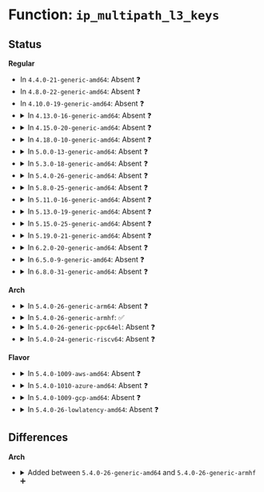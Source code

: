 # Function: <code>ip_multipath_l3_keys</code>

## Status
<b>Regular</b>
<ul>
<li>
In <code>4.4.0-21-generic-amd64</code>: Absent ❓
</li>
<li>
In <code>4.8.0-22-generic-amd64</code>: Absent ❓
</li>
<li>
In <code>4.10.0-19-generic-amd64</code>: Absent ❓
</li>
<li>
<details>
<summary>In <code>4.13.0-16-generic-amd64</code>: Absent ❓</summary>

```json
{
  "name": "ip_multipath_l3_keys",
  "collision_type": "Unique Static",
  "inline_type": "Full",
  "funcs": [
    {
      "addr": 18446744071587298200,
      "name": "ip_multipath_l3_keys",
      "external": false,
      "loc": "net/ipv4/route.c:1755",
      "file": "net/ipv4/route.c",
      "inline": "not declared, inlined",
      "caller_inline": [
        "net/ipv4/route.c:fib_multipath_hash"
      ],
      "caller_func": []
    }
  ],
  "symbols": []
}
```
</details>
</li>
<li>
<details>
<summary>In <code>4.15.0-20-generic-amd64</code>: Absent ❓</summary>

```json
{
  "name": "ip_multipath_l3_keys",
  "collision_type": "Unique Static",
  "inline_type": "Full",
  "funcs": [
    {
      "addr": 18446744071587819720,
      "name": "ip_multipath_l3_keys",
      "external": false,
      "loc": "net/ipv4/route.c:1768",
      "file": "net/ipv4/route.c",
      "inline": "not declared, inlined",
      "caller_inline": [
        "net/ipv4/route.c:fib_multipath_hash"
      ],
      "caller_func": []
    }
  ],
  "symbols": []
}
```
</details>
</li>
<li>
<details>
<summary>In <code>4.18.0-10-generic-amd64</code>: Absent ❓</summary>

```json
{
  "name": "ip_multipath_l3_keys",
  "collision_type": "Unique Static",
  "inline_type": "Full",
  "funcs": [
    {
      "addr": 18446744071588169740,
      "name": "ip_multipath_l3_keys",
      "external": false,
      "loc": "net/ipv4/route.c:1786",
      "file": "net/ipv4/route.c",
      "inline": "not declared, inlined",
      "caller_inline": [
        "net/ipv4/route.c:fib_multipath_hash"
      ],
      "caller_func": []
    }
  ],
  "symbols": []
}
```
</details>
</li>
<li>
<details>
<summary>In <code>5.0.0-13-generic-amd64</code>: Absent ❓</summary>

```json
{
  "name": "ip_multipath_l3_keys",
  "collision_type": "Unique Static",
  "inline_type": "Full",
  "funcs": [
    {
      "addr": 18446744071588353846,
      "name": "ip_multipath_l3_keys",
      "external": false,
      "loc": "net/ipv4/route.c:1783",
      "file": "net/ipv4/route.c",
      "inline": "not declared, inlined",
      "caller_inline": [
        "net/ipv4/route.c:fib_multipath_hash"
      ],
      "caller_func": []
    }
  ],
  "symbols": []
}
```
</details>
</li>
<li>
<details>
<summary>In <code>5.3.0-18-generic-amd64</code>: Absent ❓</summary>

```json
{
  "name": "ip_multipath_l3_keys",
  "collision_type": "Unique Static",
  "inline_type": "Selective",
  "funcs": [
    {
      "addr": 18446744071588748912,
      "name": "ip_multipath_l3_keys",
      "external": false,
      "loc": "net/ipv4/route.c:1874",
      "file": "net/ipv4/route.c",
      "inline": "not declared, inlined",
      "caller_inline": [],
      "caller_func": [
        "net/ipv4/route.c:fib_multipath_hash"
      ]
    }
  ],
  "symbols": [
    {
      "addr": 18446744071588748912,
      "name": "ip_multipath_l3_keys.isra.0",
      "section": ".text",
      "bind": "STB_LOCAL",
      "size": 298
    }
  ]
}
```
</details>
</li>
<li>
<details>
<summary>In <code>5.4.0-26-generic-amd64</code>: Absent ❓</summary>

```json
{
  "name": "ip_multipath_l3_keys",
  "collision_type": "Unique Static",
  "inline_type": "Selective",
  "funcs": [
    {
      "addr": 18446744071588972656,
      "name": "ip_multipath_l3_keys",
      "external": false,
      "loc": "net/ipv4/route.c:1878",
      "file": "net/ipv4/route.c",
      "inline": "not declared, inlined",
      "caller_inline": [],
      "caller_func": [
        "net/ipv4/route.c:fib_multipath_hash"
      ]
    }
  ],
  "symbols": [
    {
      "addr": 18446744071588972656,
      "name": "ip_multipath_l3_keys.isra.0",
      "section": ".text",
      "bind": "STB_LOCAL",
      "size": 298
    }
  ]
}
```
</details>
</li>
<li>
<details>
<summary>In <code>5.8.0-25-generic-amd64</code>: Absent ❓</summary>

```json
{
  "name": "ip_multipath_l3_keys",
  "collision_type": "Unique Static",
  "inline_type": "Selective",
  "funcs": [
    {
      "addr": 18446744071589928944,
      "name": "ip_multipath_l3_keys",
      "external": false,
      "loc": "net/ipv4/route.c:1880",
      "file": "net/ipv4/route.c",
      "inline": "not declared, inlined",
      "caller_inline": [],
      "caller_func": [
        "net/ipv4/route.c:fib_multipath_hash"
      ]
    }
  ],
  "symbols": [
    {
      "addr": 18446744071589928944,
      "name": "ip_multipath_l3_keys.constprop.0",
      "section": ".text",
      "bind": "STB_LOCAL",
      "size": 290
    }
  ]
}
```
</details>
</li>
<li>
<details>
<summary>In <code>5.11.0-16-generic-amd64</code>: Absent ❓</summary>

```json
{
  "name": "ip_multipath_l3_keys",
  "collision_type": "Unique Static",
  "inline_type": "Selective",
  "funcs": [
    {
      "addr": 18446744071589969552,
      "name": "ip_multipath_l3_keys",
      "external": false,
      "loc": "net/ipv4/route.c:1886",
      "file": "net/ipv4/route.c",
      "inline": "not declared, inlined",
      "caller_inline": [],
      "caller_func": [
        "net/ipv4/route.c:fib_multipath_hash"
      ]
    }
  ],
  "symbols": [
    {
      "addr": 18446744071589969552,
      "name": "ip_multipath_l3_keys.constprop.0",
      "section": ".text",
      "bind": "STB_LOCAL",
      "size": 290
    }
  ]
}
```
</details>
</li>
<li>
<details>
<summary>In <code>5.13.0-19-generic-amd64</code>: Absent ❓</summary>

```json
{
  "name": "ip_multipath_l3_keys",
  "collision_type": "Unique Static",
  "inline_type": "Selective",
  "funcs": [
    {
      "addr": 18446744071589883456,
      "name": "ip_multipath_l3_keys",
      "external": false,
      "loc": "net/ipv4/route.c:1874",
      "file": "net/ipv4/route.c",
      "inline": "not declared, inlined",
      "caller_inline": [],
      "caller_func": [
        "net/ipv4/route.c:fib_multipath_hash"
      ]
    }
  ],
  "symbols": [
    {
      "addr": 18446744071589883456,
      "name": "ip_multipath_l3_keys.constprop.0",
      "section": ".text",
      "bind": "STB_LOCAL",
      "size": 301
    }
  ]
}
```
</details>
</li>
<li>
<details>
<summary>In <code>5.15.0-25-generic-amd64</code>: Absent ❓</summary>

```json
{
  "name": "ip_multipath_l3_keys",
  "collision_type": "Unique Static",
  "inline_type": "Selective",
  "funcs": [
    {
      "addr": 18446744071590647296,
      "name": "ip_multipath_l3_keys",
      "external": false,
      "loc": "net/ipv4/route.c:1870",
      "file": "net/ipv4/route.c",
      "inline": "not declared, inlined",
      "caller_inline": [],
      "caller_func": [
        "net/ipv4/route.c:fib_multipath_hash"
      ]
    }
  ],
  "symbols": [
    {
      "addr": 18446744071590647296,
      "name": "ip_multipath_l3_keys.constprop.0",
      "section": ".text",
      "bind": "STB_LOCAL",
      "size": 301
    }
  ]
}
```
</details>
</li>
<li>
<details>
<summary>In <code>5.19.0-21-generic-amd64</code>: Absent ❓</summary>

```json
{
  "name": "ip_multipath_l3_keys",
  "collision_type": "Unique Static",
  "inline_type": "Selective",
  "funcs": [
    {
      "addr": 18446744071592271920,
      "name": "ip_multipath_l3_keys",
      "external": false,
      "loc": "net/ipv4/route.c:1892",
      "file": "net/ipv4/route.c",
      "inline": "not declared, inlined",
      "caller_inline": [],
      "caller_func": [
        "net/ipv4/route.c:fib_multipath_hash"
      ]
    }
  ],
  "symbols": [
    {
      "addr": 18446744071592271920,
      "name": "ip_multipath_l3_keys.constprop.0",
      "section": ".text",
      "bind": "STB_LOCAL",
      "size": 361
    }
  ]
}
```
</details>
</li>
<li>
<details>
<summary>In <code>6.2.0-20-generic-amd64</code>: Absent ❓</summary>

```json
{
  "name": "ip_multipath_l3_keys",
  "collision_type": "Unique Static",
  "inline_type": "Selective",
  "funcs": [
    {
      "addr": 18446744071594106864,
      "name": "ip_multipath_l3_keys",
      "external": false,
      "loc": "net/ipv4/route.c:1887",
      "file": "net/ipv4/route.c",
      "inline": "not declared, inlined",
      "caller_inline": [],
      "caller_func": [
        "net/ipv4/route.c:fib_multipath_hash"
      ]
    }
  ],
  "symbols": [
    {
      "addr": 18446744071594106864,
      "name": "ip_multipath_l3_keys.constprop.0",
      "section": ".text",
      "bind": "STB_LOCAL",
      "size": 361
    }
  ]
}
```
</details>
</li>
<li>
<details>
<summary>In <code>6.5.0-9-generic-amd64</code>: Absent ❓</summary>

```json
{
  "name": "ip_multipath_l3_keys",
  "collision_type": "Unique Static",
  "inline_type": "Selective",
  "funcs": [
    {
      "addr": 18446744071594493744,
      "name": "ip_multipath_l3_keys",
      "external": false,
      "loc": "net/ipv4/route.c:1885",
      "file": "net/ipv4/route.c",
      "inline": "not declared, inlined",
      "caller_inline": [],
      "caller_func": [
        "net/ipv4/route.c:fib_multipath_hash"
      ]
    }
  ],
  "symbols": [
    {
      "addr": 18446744071594493744,
      "name": "ip_multipath_l3_keys.constprop.0",
      "section": ".text",
      "bind": "STB_LOCAL",
      "size": 360
    }
  ]
}
```
</details>
</li>
<li>
<details>
<summary>In <code>6.8.0-31-generic-amd64</code>: Absent ❓</summary>

```json
{
  "name": "ip_multipath_l3_keys",
  "collision_type": "Unique Static",
  "inline_type": "Selective",
  "funcs": [
    {
      "addr": 18446744071595296656,
      "name": "ip_multipath_l3_keys",
      "external": false,
      "loc": "net/ipv4/route.c:1887",
      "file": "net/ipv4/route.c",
      "inline": "not declared, inlined",
      "caller_inline": [],
      "caller_func": [
        "net/ipv4/route.c:fib_multipath_hash"
      ]
    }
  ],
  "symbols": [
    {
      "addr": 18446744071595296656,
      "name": "ip_multipath_l3_keys.constprop.0",
      "section": ".text",
      "bind": "STB_LOCAL",
      "size": 360
    }
  ]
}
```
</details>
</li>
</ul>
<b>Arch</b>
<ul>
<li>
<details>
<summary>In <code>5.4.0-26-generic-arm64</code>: Absent ❓</summary>

```json
{
  "name": "ip_multipath_l3_keys",
  "collision_type": "Unique Static",
  "inline_type": "Selective",
  "funcs": [
    {
      "addr": 18446603336502575488,
      "name": "ip_multipath_l3_keys",
      "external": false,
      "loc": "net/ipv4/route.c:1878",
      "file": "net/ipv4/route.c",
      "inline": "not declared, inlined",
      "caller_inline": [],
      "caller_func": [
        "net/ipv4/route.c:fib_multipath_hash",
        "net/ipv4/route.c:fib_multipath_hash"
      ]
    }
  ],
  "symbols": [
    {
      "addr": 18446603336502575488,
      "name": "ip_multipath_l3_keys.isra.0",
      "section": ".text",
      "bind": "STB_LOCAL",
      "size": 352
    }
  ]
}
```
</details>
</li>
<li>
<details>
<summary>In <code>5.4.0-26-generic-armhf</code>: ✅</summary>

```c
void ip_multipath_l3_keys(const struct sk_buff * skb, struct flow_keys * hash_keys)
```

```json
{
  "name": "ip_multipath_l3_keys",
  "collision_type": "Unique Static",
  "inline_type": "No",
  "funcs": [
    {
      "addr": 3235282604,
      "name": "ip_multipath_l3_keys",
      "external": false,
      "loc": "net/ipv4/route.c:1878",
      "file": "net/ipv4/route.c",
      "inline": "seen, unknown",
      "caller_inline": [],
      "caller_func": [
        "net/ipv4/route.c:fib_multipath_hash",
        "net/ipv4/route.c:fib_multipath_hash"
      ]
    }
  ],
  "symbols": [
    {
      "addr": 3235282604,
      "name": "ip_multipath_l3_keys",
      "section": ".text",
      "bind": "STB_LOCAL",
      "size": 352
    }
  ]
}
```
</details>
</li>
<li>
<details>
<summary>In <code>5.4.0-26-generic-ppc64el</code>: Absent ❓</summary>

```json
{
  "name": "ip_multipath_l3_keys",
  "collision_type": "Unique Static",
  "inline_type": "Selective",
  "funcs": [
    {
      "addr": 13835058055296162608,
      "name": "ip_multipath_l3_keys",
      "external": false,
      "loc": "net/ipv4/route.c:1878",
      "file": "net/ipv4/route.c",
      "inline": "not declared, inlined",
      "caller_inline": [],
      "caller_func": [
        "net/ipv4/route.c:fib_multipath_hash",
        "net/ipv4/route.c:fib_multipath_hash"
      ]
    }
  ],
  "symbols": [
    {
      "addr": 13835058055296162608,
      "name": "ip_multipath_l3_keys.isra.0",
      "section": ".text",
      "bind": "STB_LOCAL",
      "size": 504
    }
  ]
}
```
</details>
</li>
<li>
<details>
<summary>In <code>5.4.0-24-generic-riscv64</code>: Absent ❓</summary>

```json
{
  "name": "ip_multipath_l3_keys",
  "collision_type": "Unique Static",
  "inline_type": "Selective",
  "funcs": [
    {
      "addr": 18446743936278733718,
      "name": "ip_multipath_l3_keys",
      "external": false,
      "loc": "net/ipv4/route.c:1878",
      "file": "net/ipv4/route.c",
      "inline": "not declared, inlined",
      "caller_inline": [],
      "caller_func": [
        "net/ipv4/route.c:fib_multipath_hash",
        "net/ipv4/route.c:fib_multipath_hash"
      ]
    }
  ],
  "symbols": [
    {
      "addr": 18446743936278733718,
      "name": "ip_multipath_l3_keys.isra.0",
      "section": ".text",
      "bind": "STB_LOCAL",
      "size": 270
    }
  ]
}
```
</details>
</li>
</ul>
<b>Flavor</b>
<ul>
<li>
<details>
<summary>In <code>5.4.0-1009-aws-amd64</code>: Absent ❓</summary>

```json
{
  "name": "ip_multipath_l3_keys",
  "collision_type": "Unique Static",
  "inline_type": "Selective",
  "funcs": [
    {
      "addr": 18446744071588579040,
      "name": "ip_multipath_l3_keys",
      "external": false,
      "loc": "net/ipv4/route.c:1878",
      "file": "net/ipv4/route.c",
      "inline": "not declared, inlined",
      "caller_inline": [],
      "caller_func": [
        "net/ipv4/route.c:fib_multipath_hash"
      ]
    }
  ],
  "symbols": [
    {
      "addr": 18446744071588579040,
      "name": "ip_multipath_l3_keys.isra.0",
      "section": ".text",
      "bind": "STB_LOCAL",
      "size": 298
    }
  ]
}
```
</details>
</li>
<li>
<details>
<summary>In <code>5.4.0-1010-azure-amd64</code>: Absent ❓</summary>

```json
{
  "name": "ip_multipath_l3_keys",
  "collision_type": "Unique Static",
  "inline_type": "Selective",
  "funcs": [
    {
      "addr": 18446744071588291024,
      "name": "ip_multipath_l3_keys",
      "external": false,
      "loc": "net/ipv4/route.c:1878",
      "file": "net/ipv4/route.c",
      "inline": "not declared, inlined",
      "caller_inline": [],
      "caller_func": [
        "net/ipv4/route.c:fib_multipath_hash"
      ]
    }
  ],
  "symbols": [
    {
      "addr": 18446744071588291024,
      "name": "ip_multipath_l3_keys.isra.0",
      "section": ".text",
      "bind": "STB_LOCAL",
      "size": 298
    }
  ]
}
```
</details>
</li>
<li>
<details>
<summary>In <code>5.4.0-1009-gcp-amd64</code>: Absent ❓</summary>

```json
{
  "name": "ip_multipath_l3_keys",
  "collision_type": "Unique Static",
  "inline_type": "Selective",
  "funcs": [
    {
      "addr": 18446744071589015216,
      "name": "ip_multipath_l3_keys",
      "external": false,
      "loc": "net/ipv4/route.c:1878",
      "file": "net/ipv4/route.c",
      "inline": "not declared, inlined",
      "caller_inline": [],
      "caller_func": [
        "net/ipv4/route.c:fib_multipath_hash"
      ]
    }
  ],
  "symbols": [
    {
      "addr": 18446744071589015216,
      "name": "ip_multipath_l3_keys.isra.0",
      "section": ".text",
      "bind": "STB_LOCAL",
      "size": 298
    }
  ]
}
```
</details>
</li>
<li>
<details>
<summary>In <code>5.4.0-26-lowlatency-amd64</code>: Absent ❓</summary>

```json
{
  "name": "ip_multipath_l3_keys",
  "collision_type": "Unique Static",
  "inline_type": "Selective",
  "funcs": [
    {
      "addr": 18446744071589053824,
      "name": "ip_multipath_l3_keys",
      "external": false,
      "loc": "net/ipv4/route.c:1878",
      "file": "net/ipv4/route.c",
      "inline": "not declared, inlined",
      "caller_inline": [],
      "caller_func": [
        "net/ipv4/route.c:fib_multipath_hash"
      ]
    }
  ],
  "symbols": [
    {
      "addr": 18446744071589053824,
      "name": "ip_multipath_l3_keys.isra.0",
      "section": ".text",
      "bind": "STB_LOCAL",
      "size": 298
    }
  ]
}
```
</details>
</li>
</ul>

## Differences
<b>Arch</b>
<ul>
<li>
<details>
<summary>Added between <code>5.4.0-26-generic-amd64</code> and <code>5.4.0-26-generic-armhf</code> ➕</summary>

```c
void ip_multipath_l3_keys(const struct sk_buff * skb, struct flow_keys * hash_keys)
```
</details>
</li>
</ul>
